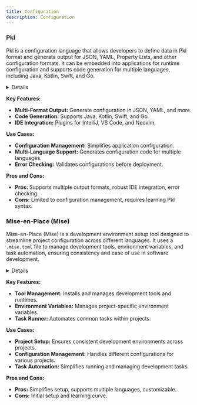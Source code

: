 ```yaml
---
title: Configuration
description: Configuration
---
```


### Pkl

Pkl is a configuration language that allows developers to define data in Pkl format and generate output for JSON, YAML, Property Lists, and other configuration formats. It can be embedded into applications for runtime configuration and supports code generation for multiple languages, including Java, Kotlin, Swift, and Go.

<details>

**URL:** https://pkl-lang.org/

**Authors:** `Pkl Team`

**Integration:**
- **Platforms Supported:** Web
- **API Documentation:** Not specified

**Community and Support:**
- **Support Channels:** GitHub Discussions
- **Community:** Active GitHub repository

</details>

**Key Features:**
- **Multi-Format Output:** Generate configuration in JSON, YAML, and more.
- **Code Generation:** Supports Java, Kotlin, Swift, and Go.
- **IDE Integration:** Plugins for IntelliJ, VS Code, and Neovim.

**Use Cases:**
- **Configuration Management:** Simplifies application configuration.
- **Multi-Language Support:** Generates configuration code for multiple languages.
- **Error Checking:** Validates configurations before deployment.

**Pros and Cons:**
- **Pros:** Supports multiple output formats, robust IDE integration, error checking.
- **Cons:** Limited to configuration management, requires learning Pkl syntax.

<LinkCard title="Visit Pkl" href="https://pkl-lang.org/" />

### Mise-en-Place (Mise)

Mise-en-Place (Mise) is a development environment setup tool designed to streamline project configuration across different languages. It uses a `.mise.toml` file to manage development tools, environment variables, and task automation, ensuring consistency and ease of use in software development.

<details>

**URL:** https://mise.jdx.dev/about.html

**Authors:** `Jeff Dickey`

**Integration:**
- **Platforms Supported:** Web
- **API Documentation:** Not specified

**Community and Support:**
- **Support Channels:** GitHub, Twitter, Mastodon, Discord
- **Community:** Active on GitHub and social media

</details>

**Key Features:**
- **Tool Management:** Installs and manages development tools and runtimes.
- **Environment Variables:** Manages project-specific environment variables.
- **Task Runner:** Automates common tasks within projects.

**Use Cases:**
- **Project Setup:** Ensures consistent development environments across projects.
- **Configuration Management:** Handles different configurations for various projects.
- **Task Automation:** Simplifies running and managing development tasks.

**Pros and Cons:**
- **Pros:** Simplifies setup, supports multiple languages, customizable.
- **Cons:** Initial setup and learning curve.

<LinkCard title="Visit Mise-en-Place" href="https://mise.jdx.dev/about.html" />